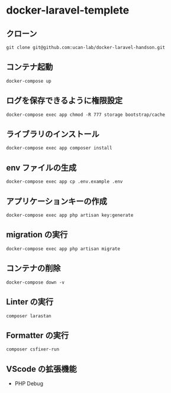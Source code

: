 # docker-laravel-templete

## クローン

`git clone git@github.com:ucan-lab/docker-laravel-handson.git`

## コンテナ起動

`docker-compose up`

## ログを保存できるように権限設定

`docker-compose exec app chmod -R 777 storage bootstrap/cache`

## ライブラリのインストール

`docker-compose exec app composer install`

## env ファイルの生成

`docker-compose exec app cp .env.example .env`

## アプリケーションキーの作成

`docker-compose exec app php artisan key:generate`

## migration の実行

`docker-compose exec app php artisan migrate`

## コンテナの削除

`docker-compose down -v`

## Linter の実行

`composer larastan`

## Formatter の実行

`composer csfixer-run`

## VScode の拡張機能

- PHP Debug
